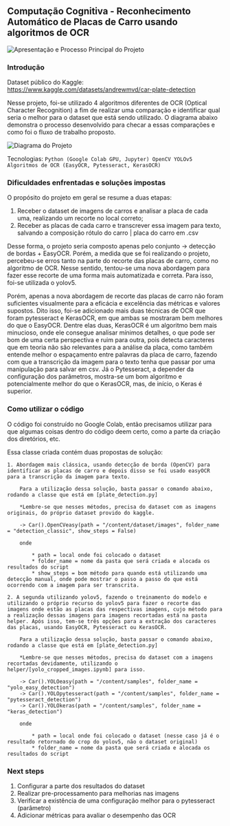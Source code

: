 ## Computação Cognitiva - Reconhecimento Automático de Placas de Carro usando algoritmos de OCR
![Apresentação e Processo Principal do Projeto](https://i.imgur.com/8KRkaL3.png)

### Introdução
Dataset público do Kaggle: https://www.kaggle.com/datasets/andrewmvd/car-plate-detection

Nesse projeto, foi-se utilizado 4 algoritmos diferentes de OCR (Optical Character Recognition) a fim de realizar uma comparação e identificar qual seria o melhor para o dataset que está sendo utilizado. O diagrama abaixo demonstra o processo desenvolvido para checar a essas comparações e como foi o fluxo de trabalho proposto.

![Diagrama do Projeto](https://i.imgur.com/sZLTmUC.png)

Tecnologias: 
        ```
        Python (Google Colab GPU, Jupyter)
        OpenCV
        YOLOv5
        Algoritmos de OCR (EasyOCR, Pytesseract, KerasOCR)
        ```

### Dificuldades enfrentadas e soluções impostas
O propósito do projeto em geral se resume a duas etapas:
1. Receber o dataset de imagens de carros e analisar a placa de cada uma, realizando um recorte no local correto;
2. Receber as placas de cada carro e transcrever essa imagem para texto, salvando a composição rótulo do carro | placa do carro em .csv

Desse forma, o projeto seria composto apenas pelo conjunto -> detecção de bordas + EasyOCR. Porém, a medida que se foi realizando o projeto, percebeu-se erros tanto na parte do recorte das placas de carro, como no algoritmo de OCR. Nesse sentido, tentou-se uma nova abordagem para fazer esse recorte de uma forma mais automatizada e correta. Para isso, foi-se utilizada o yolov5.

Porém, apenas a nova abordagem de recorte das placas de carro não foram suficientes visualmente para a eficácia e excelência das métricas e valores supostos. Dito isso, foi-se adicionado mais duas técnicas de OCR que foram pytesseract e KerasOCR, em que ambas se mostraram bem melhores do que o EasyOCR. Dentre elas duas, KerasOCR é um algoritmo bem mais minucioso, onde ele consegue analisar mínimos detalhes, o que pode ser bom de uma certa perspectiva e ruim para outra, pois detecta caracteres que em teoria não são relevantes para a análise da placa, como também entende melhor o espaçamento entre palavras da placa de carro, fazendo com que a transcrição da imagem para o texto tenha que passar por uma manipulação para salvar em csv. Já o Pytesseract, a depender da configuração dos parâmetros, mostra-se um bom algoritmo e potencialmente melhor do que o KerasOCR, mas, de início, o Keras é superior.

### Como utilizar o código

O código foi construído no Google Colab, então precisamos utilizar para que algumas coisas dentro do código deem certo, como a parte da criação dos diretórios, etc.

Essa classe criada contém duas propostas de solução:

    1. Abordagem mais clássica, usando detecção de borda (OpenCV) para identificar as placas de carro e depois disso se foi usado easyOCR para a transcrição da imagem para texto.

        Para a utilização dessa solução, basta passar o comando abaixo, rodando a classe que está em [plate_detection.py]

        *Lembre-se que nesses métodos, precisa do dataset com as imagens originais, do próprio dataset provido do kaggle.

        -> Car().OpenCVeasy(path = "/content/dataset/images", folder_name = "detection_classic", show_steps = False)

        onde 

            * path = local onde foi colocado o dataset
            * folder_name = nome da pasta que será criada e alocada os resultados do script
            * show_steps = bom método para quando está utilizando uma detecção manual, onde pode mostrar o passo a passo do que está ocorrendo com a imagem para ser transcrita.

    2. A segunda utilizando yolov5, fazendo o treinamento do modelo e utilizando o próprio recurso do yolov5 para fazer o recorte das imagens onde estão as placas das respectivas imagens, cujo método para a realização dessas imagens para imagens recortadas está na pasta helper. Após isso, tem-se três opções para a extração dos caracteres das placas, usando EasyOCR, Pytesseract ou KerasOCR.

        Para a utilização dessa solução, basta passar o comando abaixo, rodando a classe que está em [plate_detection.py]

        *Lembre-se que nesses métodos, precisa do dataset com a imagens recortadas devidamente, utilizando o helper/[yolo_cropped_images.ipynb] para isso.

        -> Car().YOLOeasy(path = "/content/samples", folder_name = "yolo_easy_detection")
        -> Car().YOLOpytesseract(path = "/content/samples", folder_name = "pytesseract_detection")  
        -> Car().YOLOkeras(path = "/content/samples", folder_name = "keras_detection") 

        onde 

            * path = local onde foi colocado o dataset (nesse caso já é o resultado retornado do crop do yolov5, não o dataset original)
            * folder_name = nome da pasta que será criada e alocada os resultados do script

### Next steps

1. Configurar a parte dos resultados do dataset
2. Realizar pre-processamento para melhorias nas imagens
3. Verificar a existência de uma configuração melhor para o pytesseract (parâmetro)
4. Adicionar métricas para avaliar o desempenho das OCR








